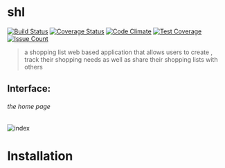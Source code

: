 # shl
[![Build Status](https://travis-ci.org/p-netm/shl.svg?branch=challenge2)](https://travis-ci.org/p-netm/shl)
[![Coverage Status](https://coveralls.io/repos/github/p-netm/shl/badge.svg?branch=master)](https://coveralls.io/github/p-netm/shl?branch=master)
[![Code Climate](https://codeclimate.com/github/p-netm/shl//badges/gpa.svg)](https://codeclimate.com/github/p-netm/shl/)
[![Test Coverage](https://codeclimate.com/github/p-netm/shl/badges/coverage.svg)](https://codeclimate.com/github/p-netm/shl/)
[![Issue Count](https://codeclimate.com/github/p-netm/shl//badges/issue_count.svg)](https://codeclimate.com/github/p-netm/shl/)

 > a shopping list web based application that allows users to create , track their shopping needs as well as share their
  shopping lists with others

## Interface:

###### the home page
![index](https://user-images.githubusercontent.com/28119869/30607767-cf8cc600-9d7e-11e7-9b25-844e97275227.png)

# Installation
